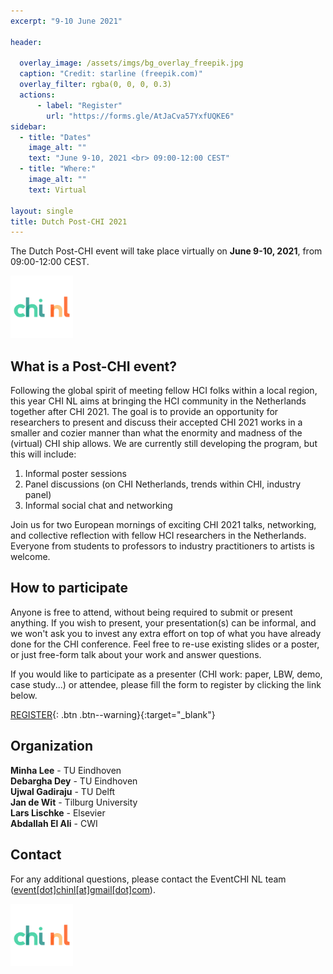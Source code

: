 ```yaml
---
excerpt: "9-10 June 2021"

header:

  overlay_image: /assets/imgs/bg_overlay_freepik.jpg
  caption: "Credit: starline (freepik.com)"
  overlay_filter: rgba(0, 0, 0, 0.3)
  actions:
      - label: "Register"
        url: "https://forms.gle/AtJaCva57YxfUQKE6"
sidebar:
  - title: "Dates"
    image_alt: ""
    text: "June 9-10, 2021 <br> 09:00-12:00 CEST"
  - title: "Where:"
    image_alt: ""
    text: Virtual

layout: single
title: Dutch Post-CHI 2021
---
```


The Dutch Post-CHI event will take place virtually on **June 9-10, 2021**, from 09:00-12:00 CEST.

<a href="https://www.chinederland.nl/"><img src="./assets/imgs/chi_nl_logo.png" width="100"></a>

## What is a Post-CHI event?

Following the global spirit of meeting fellow HCI folks within a local region, this year CHI NL aims at bringing the HCI community in the Netherlands together after CHI 2021. The goal is to provide an opportunity for researchers to present and discuss their accepted CHI 2021 works in a smaller and cozier manner than what the enormity and madness of the (virtual) CHI ship allows. We are currently still developing the program, but this will include:

1. Informal poster sessions
2. Panel discussions (on CHI Netherlands, trends within CHI, industry panel)
3. Informal social chat and networking

Join us for two European mornings of exciting CHI 2021 talks, networking, and collective reflection with fellow HCI researchers in the Netherlands. Everyone from students to professors to industry practitioners to artists is welcome.


## How to participate

Anyone is free to attend, without being required to submit or present anything. If you wish to present, your presentation(s) can be informal, and we won't ask you to invest any extra effort on top of what you have already done for the CHI conference. Feel free to re-use existing slides or a poster, or just free-form talk about your work and answer questions.


If you would like to participate as a presenter (CHI work: paper, LBW, demo, case study...) or attendee, please fill the form to register by clicking the link below.

<!-- Please register to help us organize an exciting (and fun) post-chi event! -->

[REGISTER](https://forms.gle/AtJaCva57YxfUQKE6){: .btn .btn--warning}{:target="\_blank"}

## Organization

**Minha Lee** - TU Eindhoven <br>
**Debargha Dey** - TU Eindhoven <br>
**Ujwal Gadiraju** - TU Delft <br>
**Jan de Wit** - Tilburg University <br>
**Lars Lischke** - Elsevier <br>
**Abdallah El Ali** - CWI

## Contact

For any additional questions, please contact the EventCHI NL team ([event[dot]chinl[at]gmail[dot]com](mailto:event.chinl@gmail.com)).

<a href="https://www.chinederland.nl/"><img src="./assets/imgs/chi_nl_logo.png" width="100"></a>
